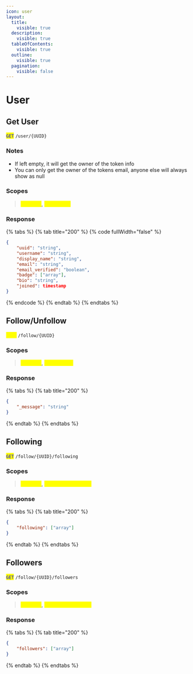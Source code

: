 ```yaml
---
icon: user
layout:
  title:
    visible: true
  description:
    visible: true
  tableOfContents:
    visible: true
  outline:
    visible: true
  pagination:
    visible: false
---
```


# User

## Get User

<mark style="color:blue;">`GET`</mark> `/user/{UUID}`

### Notes

* If left empty, it will get the owner of the token info
* You can only get the owner of the tokens email, anyone else will always show as null

### Scopes

> <mark style="color:yellow;">`user.get`</mark>, <mark style="color:yellow;">`user.email`</mark>

### Response

{% tabs %}
{% tab title="200" %}
{% code fullWidth="false" %}
```json
{
    "uuid": "string",
    "username": "string",
    "display_name": "string",
    "email": "string",
    "email_verified": "boolean",
    "badge": ["array"],
    "bio": "string",
    "joined": timestamp
}
```
{% endcode %}
{% endtab %}
{% endtabs %}

## Follow/Unfollow

<mark style="color:yellow;">`POST`</mark> `/follow/{UUID}`

### Scopes

> <mark style="color:yellow;">`user.get`</mark>, <mark style="color:yellow;">`user.follow`</mark>

### Response

{% tabs %}
{% tab title="200" %}
```json
{
    "_message": "string"
}
```
{% endtab %}
{% endtabs %}

## Following

<mark style="color:blue;">`GET`</mark> `/follow/{UUID}/following`

### Scopes

> <mark style="color:yellow;">`user.get`</mark>, <mark style="color:yellow;">`user.following.get`</mark>

### Response

{% tabs %}
{% tab title="200" %}
```json
{
    "following": ["array"]
}
```
{% endtab %}
{% endtabs %}

## Followers

<mark style="color:blue;">`GET`</mark> `/follow/{UUID}/followers`

### Scopes

> <mark style="color:yellow;">`user.get`</mark>, <mark style="color:yellow;">`user.followers.get`</mark>

### Response

{% tabs %}
{% tab title="200" %}
```json
{
    "followers": ["array"]
}
```
{% endtab %}
{% endtabs %}
